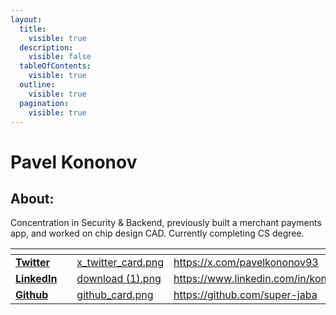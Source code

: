 ```yaml
---
layout:
  title:
    visible: true
  description:
    visible: false
  tableOfContents:
    visible: true
  outline:
    visible: true
  pagination:
    visible: true
---
```


# Pavel Kononov

## About:

Concentration in Security & Backend, previously built a merchant payments app, and worked on chip design CAD. Currently completing CS degree.

<table data-view="cards"><thead><tr><th></th><th data-hidden data-type="content-ref"></th><th data-hidden data-card-cover data-type="files"></th><th data-hidden data-card-target data-type="content-ref"></th></tr></thead><tbody><tr><td><a href="https://x.com/pavelkononov93"><strong>Twitter</strong></a></td><td></td><td><a href="../../.gitbook/assets/x_twitter_card.png">x_twitter_card.png</a></td><td><a href="https://x.com/pavelkononov93">https://x.com/pavelkononov93</a></td></tr><tr><td><a href="https://www.linkedin.com/in/kononovp/"><strong>LinkedIn</strong></a></td><td></td><td><a href="../../.gitbook/assets/download (1).png">download (1).png</a></td><td><a href="https://www.linkedin.com/in/kononovp/">https://www.linkedin.com/in/kononovp/</a></td></tr><tr><td><a href="https://github.com/super-jaba"><strong>Github</strong></a></td><td></td><td><a href="../../.gitbook/assets/github_card.png">github_card.png</a></td><td><a href="https://github.com/super-jaba">https://github.com/super-jaba</a></td></tr></tbody></table>
